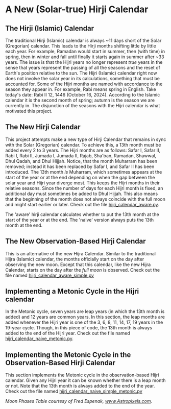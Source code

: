 # A New (Solar-true) Hirji Calendar

## The Hirji (Islamic) Calendar

The traditional Hirji (Islamic) calendar is always ~11 days short of the Solar (Gregorian) calendar. This leads to the Hirji months shifting little by little each year. For example, 
Ramadan would start in summer, then (with time) in spring, then in winter and fall until finally it starts again in summer after ~33 years. The issue is that the
Hijri years no longer represent _true_ years in the sense that years represent the passing of all the seasons and the reset of Earth's position relative to the sun. 
The Hijri (Islamic) calendar right now does not involve the solar year in its calculations, something that must be accounted for. Some of the Hijri months are named 
with accordance to the season they appear in. For example, Rabi means spring in English. Take today's date: Rabi II 12, 1446 (October 16, 2024). According to the
Islamic calendar it is the second month of spring; autumn is the season we are currently in. The disjunction of the seasons with the Hijri calendar
is what motivated this project.

## The New Hirji Calendar

This project attempts make a new type of Hirji Calendar that remains in sync with the Solar (Gregorian) calendar. To achieve this, a 13th month must be added every 2 to 3 years.
The Hijri months are as follows: Safar I, Safar II, Rabi I, Rabi II, Jumada I, Jumada II, Rajab, Sha'ban, Ramadan, Shawwal, Dhul Qadah, and Dhul Hijjah. Notice, that the month 
Muharram has been removed; instead it has been replaced by Safar I, and Safar II has been introduced. The 13th month _is_ Muharram, which sometimes appears at the start of the 
year or at the end depending on when the gap between the solar year and Hijri year diverge most. This keeps the Hijri months in their relative seasons. Since the number of days 
for each Hijri month is fixed, an additional day must sometimes be added to Dhul Hijjah. This also means that the beginning of the month does not always coincide with the full moon
and might start earlier or later. Check out the file [hijri_calendar_aware.py](https://github.com/ska00/Hijra-Calendar/blob/main/hijri_calendar_aware.py).

The 'aware' hirji calendar calculates whether to put the 13th month at the start of the year or at the end. The 'naive' version always puts the 13th month at the end.

## The New Observation-Based Hirji Calendar

This is an alternative of the new Hijra Calendar. Similar to the traditional Hijra (Islamic) calendar, the months officially start on the day after observing the new moon.
Except that this calendar, like the new Hijra Calendar, starts on the day after the _full moon_ is observed. Check out the file named [hijri_calendar_aware_simple.py](https://github.com/ska00/Hijra-Calendar/blob/main/hijri_calendar_aware_simple.py)

## Implementing a Metonic Cycle in the Hijri calendar

In the Metonic cycle, seven years are leap years (in which the 13th month is added) and 12 years are common years. In this section, the leap months are added whenever the Hijri year
is one of the 3, 6, 8, 11, 14, 17, 19 years in the 19-year cycle. Though, in this piece of code, the 13th month is always added to the end of the Hijri year. Check out the file
named [hijri_calendar_naive_metonic.py](https://github.com/ska00/Hijra-Calendar/blob/main/hijri_calendar_naive_metonic.py).

## Implementing the Metonic Cycle in the Observation-Based Hirji Calendar

This section implements the Metonic cycle in the observation-based Hijri calendar. Given any Hijri year it can be known whether there is a leap month or not. Note that the 13th month
is always added to the end of the year.
Check out the file named [hijri_calendar_naive_simple_metonic.py](https://github.com/ska00/Hijra-Calendar/blob/main/hijri_calendar_naive_simple_metonic.py)


_Moon Phases Table courtesy of Fred Espenak, www.Astropixels.com._
